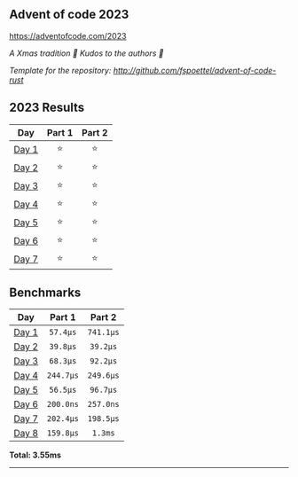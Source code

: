## Advent of code 2023

https://adventofcode.com/2023

_A Xmas tradition 🎅 Kudos to the authors 🎉_


_Template for the repository: http://github.com/fspoettel/advent-of-code-rust_


<!--- advent_readme_stars table --->
## 2023 Results

| Day | Part 1 | Part 2 |
| :---: | :---: | :---: |
| [Day 1](https://adventofcode.com/2023/day/1) | ⭐ | ⭐ |
| [Day 2](https://adventofcode.com/2023/day/2) | ⭐ | ⭐ |
| [Day 3](https://adventofcode.com/2023/day/3) | ⭐ | ⭐ |
| [Day 4](https://adventofcode.com/2023/day/4) | ⭐ | ⭐ |
| [Day 5](https://adventofcode.com/2023/day/5) | ⭐ | ⭐ |
| [Day 6](https://adventofcode.com/2023/day/6) | ⭐ | ⭐ |
| [Day 7](https://adventofcode.com/2023/day/7) | ⭐ | ⭐ |
<!--- advent_readme_stars table --->

<!--- benchmarking table --->
## Benchmarks

| Day | Part 1 | Part 2 |
| :---: | :---: | :---:  |
| [Day 1](./src/bin/01.rs) | `57.4µs` | `741.1µs` |
| [Day 2](./src/bin/02.rs) | `39.8µs` | `39.2µs` |
| [Day 3](./src/bin/03.rs) | `68.3µs` | `92.2µs` |
| [Day 4](./src/bin/04.rs) | `244.7µs` | `249.6µs` |
| [Day 5](./src/bin/05.rs) | `56.5µs` | `96.7µs` |
| [Day 6](./src/bin/06.rs) | `200.0ns` | `257.0ns` |
| [Day 7](./src/bin/07.rs) | `202.4µs` | `198.5µs` |
| [Day 8](./src/bin/08.rs) | `159.8µs` | `1.3ms` |

**Total: 3.55ms**
<!--- benchmarking table --->

---
